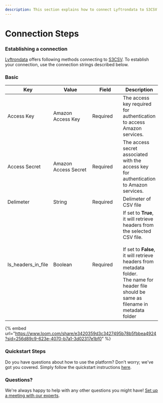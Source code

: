 ```yaml
---
description: This section explains how to connect Lyftrondata to S3CSV.
---
```


# Connection Steps

### Establishing a connection

[Lyftrondata](https://www.lyftrondata.com) offers following methods connecting to [S3CSV](https://lyftrondata.z13.web.core.windows.net/integration/technology-analytics/amazon-s3-csv/). To establish your connection, use the connection strings described below.

### Basic

<table><thead><tr><th width="137">Key</th><th width="184">Value</th><th width="110">Field</th><th>Description</th></tr></thead><tbody><tr><td>Access Key</td><td>Amazon Access Key</td><td>Required</td><td>The access key required for authentication to access Amazon services.</td></tr><tr><td>Access Secret</td><td>Amazon Access Secret</td><td>Required</td><td>The access secret associated with the access key for authentication to Amazon services.</td></tr><tr><td>Delimeter</td><td>String</td><td>Required</td><td>Delimeter of CSV file</td></tr><tr><td>Is_headers_in_file</td><td>Boolean</td><td>Required</td><td>If set to <strong>True</strong>, it will retrieve headers from  the selected CSV file. <br><br>If set to <strong>False</strong>, it will retrieve headers from metadata folder. <br>                                                     The name for header file should be same as filename in metadata folder</td></tr></tbody></table>

{% embed url="https://www.loom.com/share/e3420359d3c3427495b78b5fbbea4924?sid=256d89c9-623e-4070-b7a1-3d02317e1bf0" %}

### Quickstart Steps

Do you have questions about how to use the platform? Don't worry; we've got you covered. Simply follow the quickstart instructions [here](./).

### Questions? <a href="#questions" id="questions"></a>

We're always happy to help with any other questions you might have! [Set up a meeting with our experts](https://www.lyftrondata.com/book-a-meeting/).

